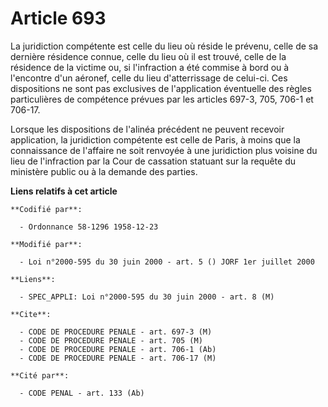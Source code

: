 # Article 693

La juridiction compétente est celle du lieu où réside le prévenu, celle de sa dernière résidence connue, celle du lieu où il
est trouvé, celle de la résidence de la victime ou, si l'infraction a été commise à bord ou à l'encontre d'un aéronef, celle
du lieu d'atterrissage de celui-ci. Ces dispositions ne sont pas exclusives de l'application éventuelle des règles
particulières de compétence prévues par les articles 697-3, 705, 706-1 et 706-17.

Lorsque les dispositions de l'alinéa précédent ne peuvent recevoir application, la juridiction compétente est celle de Paris,
à moins que la connaissance de l'affaire ne soit renvoyée à une juridiction plus voisine du lieu de l'infraction par la Cour
de cassation statuant sur la requête du ministère public ou à la demande des parties.

**Liens relatifs à cet article**

	**Codifié par**:

	  - Ordonnance 58-1296 1958-12-23

	**Modifié par**:

	  - Loi n°2000-595 du 30 juin 2000 - art. 5 () JORF 1er juillet 2000

	**Liens**:

	  - SPEC_APPLI: Loi n°2000-595 du 30 juin 2000 - art. 8 (M)

	**Cite**:

	  - CODE DE PROCEDURE PENALE - art. 697-3 (M)
	  - CODE DE PROCEDURE PENALE - art. 705 (M)
	  - CODE DE PROCEDURE PENALE - art. 706-1 (Ab)
	  - CODE DE PROCEDURE PENALE - art. 706-17 (M)

	**Cité par**:

	  - CODE PENAL - art. 133 (Ab)
